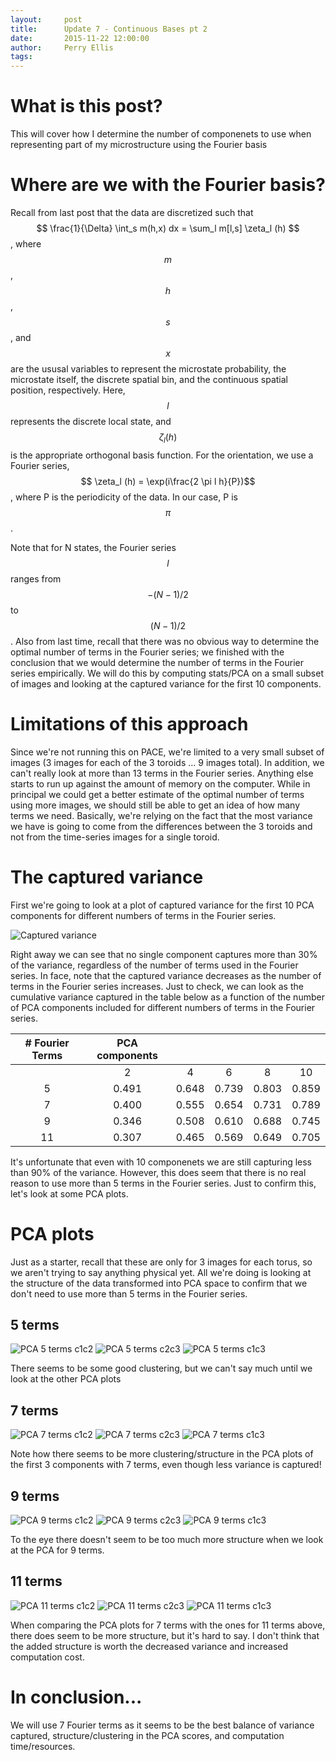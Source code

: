 ```yaml
---
layout:     post
title:      Update 7 - Continuous Bases pt 2
date:       2015-11-22 12:00:00
author:     Perry Ellis
tags: 	
---
```


<!-- Start Writing Below in Markdown -->

# What is this post?
This will cover how I determine the number of componenets to use when representing part of my microstructure using the Fourier basis

# Where are we with the Fourier basis?
Recall from last post that the data are discretized such that $$ \frac{1}{\Delta} \int_s m(h,x) dx = \sum_l m[l,s] \zeta_l (h) $$, where $$m$$, $$h$$, $$s$$, and $$x$$ are the ususal variables to represent the microstate probability, the microstate itself, the discrete spatial bin, and the continuous spatial position, respectively. Here, $$l$$ represents the discrete local state, and $$\zeta_l(h)$$ is the appropriate orthogonal basis function. For the orientation, we use a Fourier series, $$ \zeta_l (h) = \exp(i\frac{2 \pi l h}{P})$$, where P is the periodicity of the data. In our case, P is $$\pi$$.

Note that for N states, the Fourier series $$l$$ ranges from $$-(N-1)/2$$ to $$(N-1)/2$$. Also from last time, recall that there was no obvious way to determine the optimal number of terms in the Fourier series; we finished with the conclusion that we would determine the number of terms in the Fourier series empirically. We will do this by computing stats/PCA on a small subset of images and looking at the captured variance for the first 10 components.

# Limitations of this approach
Since we're not running this on PACE, we're limited to a very small subset of images (3 images for each of the 3 toroids ... 9 images total). In addition, we can't really look at more than 13 terms in the Fourier series. Anything else starts to run up against the amount of memory on the computer. While in principal we could get a better estimate of the optimal number of terms using more images, we should still be able to get an idea of how many terms we need. Basically, we're relying on the fact that the most variance we have is going to come from the differences between the 3 toroids and not from the time-series images for a single toroid.

# The captured variance
First we're going to look at a plot of captured variance for the first 10 PCA components for different numbers of terms in the Fourier series. 

![Captured variance](/MIC-Active-Nematics-Torus/img/post8/Variance_plot.PNG)

Right away we can see that no single component captures more than 30% of the variance, regardless of the number of terms used in the Fourier series. In face, note that the captured variance decreases as the number of terms in the Fourier series increases. Just to check, we can look as the cumulative variance captured in the table below as a function of the number of PCA components included for different numbers of terms in the Fourier series.

|# Fourier Terms | PCA components |  |  |  |  |
|:--------------:|:--------------:|:--:|:--:|:--:|:--:|
|                | 2              |4 |6 |8 |10|
| 5 | 0.491 | 0.648 | 0.739 | 0.803 | 0.859 |
| 7 | 0.400 | 0.555 | 0.654 | 0.731 | 0.789 |
| 9 | 0.346 | 0.508 | 0.610 | 0.688 | 0.745 |
| 11 | 0.307 | 0.465 | 0.569 | 0.649 | 0.705 |

It's unfortunate that even with 10 componenets we are still capturing less than 90% of the variance. However, this does seem that there is no real reason to use more than 5 terms in the Fourier series. Just to confirm this, let's look at some PCA plots.


# PCA plots
Just as a starter, recall that these are only for 3 images for each torus, so we aren't trying to say anything physical yet. All we're doing is looking at the structure of the data transformed into PCA space to confirm that we don't need to use more than 5 terms in the Fourier series.

## 5 terms

![PCA 5 terms c1c2 ](/MIC-Active-Nematics-Torus/img/post8/pca_3ims_c1c2_f5.PNG)
![PCA 5 terms c2c3 ](/MIC-Active-Nematics-Torus/img/post8/pca_3ims_c2c3_f5.PNG)
![PCA 5 terms c1c3 ](/MIC-Active-Nematics-Torus/img/post8/pca_3ims_c1c3_f5.PNG)

There seems to be some good clustering, but we can't say much until we look at the other PCA plots

## 7 terms

![PCA 7 terms c1c2 ](/MIC-Active-Nematics-Torus/img/post8/pca_3ims_c1c2_f7.PNG)
![PCA 7 terms c2c3 ](/MIC-Active-Nematics-Torus/img/post8/pca_3ims_c2c3_f7.PNG)
![PCA 7 terms c1c3 ](/MIC-Active-Nematics-Torus/img/post8/pca_3ims_c1c3_f7.png)

Note how there seems to be more clustering/structure in the PCA plots of the first 3 components with 7 terms, even though less variance is captured! 

## 9 terms

![PCA 9 terms c1c2 ](/MIC-Active-Nematics-Torus/img/post8/pca_3ims_c1c2_f9.png)
![PCA 9 terms c2c3 ](/MIC-Active-Nematics-Torus/img/post8/pca_3ims_c2c3_f9.PNG)
![PCA 9 terms c1c3 ](/MIC-Active-Nematics-Torus/img/post8/pca_3ims_c1c3_f9.PNG)

To the eye there doesn't seem to be too much more structure when we look at the PCA for 9 terms.

## 11 terms

![PCA 11 terms c1c2 ](/MIC-Active-Nematics-Torus/img/post8/pca_3ims_c1c2_f11.PNG)
![PCA 11 terms c2c3 ](/MIC-Active-Nematics-Torus/img/post8/pca_3ims_c2c3_f11.PNG)
![PCA 11 terms c1c3 ](/MIC-Active-Nematics-Torus/img/post8/pca_3ims_c1c3_f11.PNG)

When comparing the PCA plots for 7 terms with the ones for 11 terms above, there does seem to be more structure, but it's hard to say. I don't think that the added structure is worth the decreased variance and increased computation cost.

# In conclusion...
We will use 7 Fourier terms as it seems to be the best balance of variance captured, structure/clustering in the PCA scores, and computation time/resources. 

